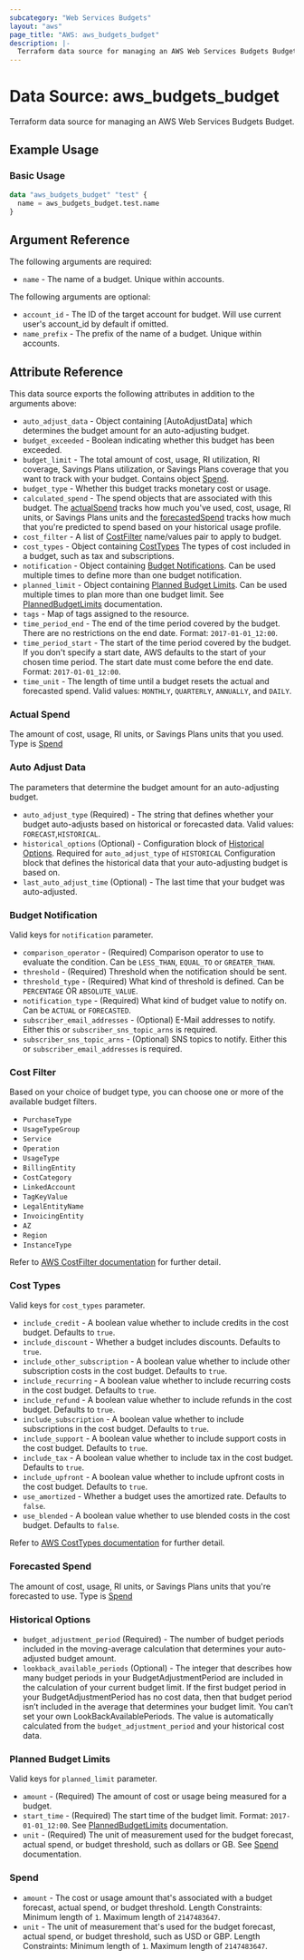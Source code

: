 ```yaml
---
subcategory: "Web Services Budgets"
layout: "aws"
page_title: "AWS: aws_budgets_budget"
description: |-
  Terraform data source for managing an AWS Web Services Budgets Budget.
---
```


# Data Source: aws_budgets_budget

Terraform data source for managing an AWS Web Services Budgets Budget.

## Example Usage

### Basic Usage

```terraform
data "aws_budgets_budget" "test" {
  name = aws_budgets_budget.test.name
}
```

## Argument Reference

The following arguments are required:

* `name` - The name of a budget. Unique within accounts.

The following arguments are optional:

* `account_id` - The ID of the target account for budget. Will use current user's account_id by default if omitted.
* `name_prefix` - The prefix of the name of a budget. Unique within accounts.

## Attribute Reference

This data source exports the following attributes in addition to the arguments above:

* `auto_adjust_data` - Object containing [AutoAdjustData] which determines the budget amount for an auto-adjusting budget.
* `budget_exceeded` - Boolean indicating whether this budget has been exceeded.
* `budget_limit` - The total amount of cost, usage, RI utilization, RI coverage, Savings Plans utilization, or Savings Plans coverage that you want to track with your budget. Contains object [Spend](#spend).
* `budget_type` - Whether this budget tracks monetary cost or usage.
* `calculated_spend` - The spend objects that are associated with this budget. The [actualSpend](#actual-spend) tracks how much you've used, cost, usage, RI units, or Savings Plans units and the [forecastedSpend](#forecasted-spend) tracks how much that you're predicted to spend based on your historical usage profile.
* `cost_filter` - A list of [CostFilter](#cost-filter) name/values pair to apply to budget.
* `cost_types` - Object containing [CostTypes](#cost-types) The types of cost included in a budget, such as tax and subscriptions.
* `notification` - Object containing [Budget Notifications](#budget-notification). Can be used multiple times to define more than one budget notification.
* `planned_limit` - Object containing [Planned Budget Limits](#planned-budget-limits). Can be used multiple times to plan more than one budget limit. See [PlannedBudgetLimits](https://docs.aws.amazon.com/aws-cost-management/latest/APIReference/API_budgets_Budget.html#awscostmanagement-Type-budgets_Budget-PlannedBudgetLimits) documentation.
* `tags` - Map of tags assigned to the resource.
* `time_period_end` - The end of the time period covered by the budget. There are no restrictions on the end date. Format: `2017-01-01_12:00`.
* `time_period_start` - The start of the time period covered by the budget. If you don't specify a start date, AWS defaults to the start of your chosen time period. The start date must come before the end date. Format: `2017-01-01_12:00`.
* `time_unit` - The length of time until a budget resets the actual and forecasted spend. Valid values: `MONTHLY`, `QUARTERLY`, `ANNUALLY`, and `DAILY`.

### Actual Spend

The amount of cost, usage, RI units, or Savings Plans units that you used. Type is [Spend](#spend)

### Auto Adjust Data

The parameters that determine the budget amount for an auto-adjusting budget.

* `auto_adjust_type` (Required) - The string that defines whether your budget auto-adjusts based on historical or forecasted data. Valid values: `FORECAST`,`HISTORICAL`.
* `historical_options` (Optional) - Configuration block of [Historical Options](#historical-options). Required for `auto_adjust_type` of `HISTORICAL` Configuration block that defines the historical data that your auto-adjusting budget is based on.
* `last_auto_adjust_time` (Optional) - The last time that your budget was auto-adjusted.

### Budget Notification

Valid keys for `notification` parameter.

* `comparison_operator` - (Required) Comparison operator to use to evaluate the condition. Can be `LESS_THAN`, `EQUAL_TO` or `GREATER_THAN`.
* `threshold` - (Required) Threshold when the notification should be sent.
* `threshold_type` - (Required) What kind of threshold is defined. Can be `PERCENTAGE` OR `ABSOLUTE_VALUE`.
* `notification_type` - (Required) What kind of budget value to notify on. Can be `ACTUAL` or `FORECASTED`.
* `subscriber_email_addresses` - (Optional) E-Mail addresses to notify. Either this or `subscriber_sns_topic_arns` is required.
* `subscriber_sns_topic_arns` - (Optional) SNS topics to notify. Either this or `subscriber_email_addresses` is required.

### Cost Filter

Based on your choice of budget type, you can choose one or more of the available budget filters.

* `PurchaseType`
* `UsageTypeGroup`
* `Service`
* `Operation`
* `UsageType`
* `BillingEntity`
* `CostCategory`
* `LinkedAccount`
* `TagKeyValue`
* `LegalEntityName`
* `InvoicingEntity`
* `AZ`
* `Region`
* `InstanceType`

Refer to [AWS CostFilter documentation](https://docs.aws.amazon.com/cost-management/latest/userguide/budgets-create-filters.html) for further detail.

### Cost Types

Valid keys for `cost_types` parameter.

* `include_credit` - A boolean value whether to include credits in the cost budget. Defaults to `true`.
* `include_discount` - Whether a budget includes discounts. Defaults to `true`.
* `include_other_subscription` - A boolean value whether to include other subscription costs in the cost budget. Defaults to `true`.
* `include_recurring` - A boolean value whether to include recurring costs in the cost budget. Defaults to `true`.
* `include_refund` - A boolean value whether to include refunds in the cost budget. Defaults to `true`.
* `include_subscription` - A boolean value whether to include subscriptions in the cost budget. Defaults to `true`.
* `include_support` - A boolean value whether to include support costs in the cost budget. Defaults to `true`.
* `include_tax` - A boolean value whether to include tax in the cost budget. Defaults to `true`.
* `include_upfront` - A boolean value whether to include upfront costs in the cost budget. Defaults to `true`.
* `use_amortized` - Whether a budget uses the amortized rate. Defaults to `false`.
* `use_blended` - A boolean value whether to use blended costs in the cost budget. Defaults to `false`.

Refer to [AWS CostTypes documentation](https://docs.aws.amazon.com/aws-cost-management/latest/APIReference/API_budgets_CostTypes.html) for further detail.

### Forecasted Spend

The amount of cost, usage, RI units, or Savings Plans units that you're forecasted to use.
Type is [Spend](#spend)

### Historical Options

* `budget_adjustment_period` (Required) - The number of budget periods included in the moving-average calculation that determines your auto-adjusted budget amount.
* `lookback_available_periods` (Optional) - The integer that describes how many budget periods in your BudgetAdjustmentPeriod are included in the calculation of your current budget limit. If the first budget period in your BudgetAdjustmentPeriod has no cost data, then that budget period isn’t included in the average that determines your budget limit. You can’t set your own LookBackAvailablePeriods. The value is automatically calculated from the `budget_adjustment_period` and your historical cost data.

### Planned Budget Limits

Valid keys for `planned_limit` parameter.

* `amount` - (Required) The amount of cost or usage being measured for a budget.
* `start_time` - (Required) The start time of the budget limit. Format: `2017-01-01_12:00`. See [PlannedBudgetLimits](https://docs.aws.amazon.com/aws-cost-management/latest/APIReference/API_budgets_Budget.html#awscostmanagement-Type-budgets_Budget-PlannedBudgetLimits) documentation.
* `unit` - (Required) The unit of measurement used for the budget forecast, actual spend, or budget threshold, such as dollars or GB. See [Spend](http://docs.aws.amazon.com/awsaccountbilling/latest/aboutv2/data-type-spend.html) documentation.

### Spend

* `amount` - The cost or usage amount that's associated with a budget forecast, actual spend, or budget threshold. Length Constraints: Minimum length of `1`. Maximum length of `2147483647`.
* `unit` - The unit of measurement that's used for the budget forecast, actual spend, or budget threshold, such as USD or GBP. Length Constraints: Minimum length of `1`. Maximum length of `2147483647`.
